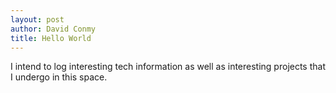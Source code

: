 ```yaml
---
layout: post
author: David Conmy
title: Hello World
---
```


I intend to log interesting tech information as well as interesting projects that I undergo in this space.
